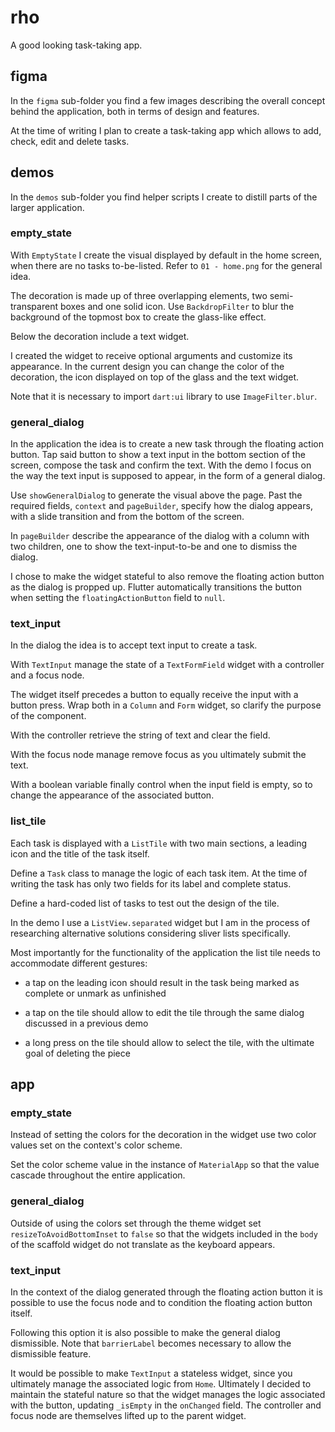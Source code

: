# rho

A good looking task-taking app.

## figma

In the `figma` sub-folder you find a few images describing the overall concept behind the application, both in terms of design and features.

At the time of writing I plan to create a task-taking app which allows to add, check, edit and delete tasks.

## demos

In the `demos` sub-folder you find helper scripts I create to distill parts of the larger application.

### empty_state

With `EmptyState` I create the visual displayed by default in the home screen, when there are no tasks to-be-listed. Refer to `01 - home.png` for the general idea.

The decoration is made up of three overlapping elements, two semi-transparent boxes and one solid icon. Use `BackdropFilter` to blur the background of the topmost box to create the glass-like effect.

Below the decoration include a text widget.

I created the widget to receive optional arguments and customize its appearance. In the current design you can change the color of the decoration, the icon displayed on top of the glass and the text widget.

Note that it is necessary to import `dart:ui` library to use `ImageFilter.blur`.

### general_dialog

In the application the idea is to create a new task through the floating action button. Tap said button to show a text input in the bottom section of the screen, compose the task and confirm the text. With the demo I focus on the way the text input is supposed to appear, in the form of a general dialog.

Use `showGeneralDialog` to generate the visual above the page. Past the required fields, `context` and `pageBuilder`, specify how the dialog appears, with a slide transition and from the bottom of the screen.

In `pageBuilder` describe the appearance of the dialog with a column with two children, one to show the text-input-to-be and one to dismiss the dialog.

I chose to make the widget stateful to also remove the floating action button as the dialog is propped up. Flutter automatically transitions the button when setting the `floatingActionButton` field to `null`.

### text_input

In the dialog the idea is to accept text input to create a task.

With `TextInput` manage the state of a `TextFormField` widget with a controller and a focus node.

The widget itself precedes a button to equally receive the input with a button press. Wrap both in a `Column` and `Form` widget, so clarify the purpose of the component.

With the controller retrieve the string of text and clear the field.

With the focus node manage remove focus as you ultimately submit the text.

With a boolean variable finally control when the input field is empty, so to change the appearance of the associated button.

### list_tile

Each task is displayed with a `ListTile` with two main sections, a leading icon and the title of the task itself.

Define a `Task` class to manage the logic of each task item. At the time of writing the task has only two fields for its label and complete status.

Define a hard-coded list of tasks to test out the design of the tile.

In the demo I use a `ListView.separated` widget but I am in the process of researching alternative solutions considering sliver lists specifically.

Most importantly for the functionality of the application the list tile needs to accommodate different gestures:

- a tap on the leading icon should result in the task being marked as complete or unmark as unfinished

- a tap on the tile should allow to edit the tile through the same dialog discussed in a previous demo

- a long press on the tile should allow to select the tile, with the ultimate goal of deleting the piece

## app

### empty_state

Instead of setting the colors for the decoration in the widget use two color values set on the context's color scheme.

Set the color scheme value in the instance of `MaterialApp` so that the value cascade throughout the entire application.

### general_dialog

Outside of using the colors set through the theme widget set `resizeToAvoidBottomInset` to `false` so that the widgets included in the `body` of the scaffold widget do not translate as the keyboard appears.

### text_input

In the context of the dialog generated through the floating action button it is possible to use the focus node and to condition the floating action button itself.

Following this option it is also possible to make the general dialog dismissible. Note that `barrierLabel` becomes necessary to allow the dismissible feature.

It would be possible to make `TextInput` a stateless widget, since you ultimately manage the associated logic from `Home`. Ultimately I decided to maintain the stateful nature so that the widget manages the logic associated with the button, updating `_isEmpty` in the `onChanged` field. The controller and focus node are themselves lifted up to the parent widget.
